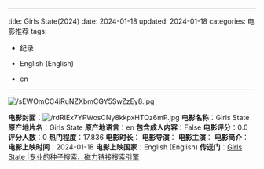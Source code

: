 
---
title: Girls State(2024)
date: 2024-01-18
updated: 2024-01-18
categories: 电影推荐
tags:

- 纪录

- English (English)
- en
---

<img src="https://image.tmdb.org/t/p/original/sEWOmCC4iRuNZXbmCGY5SwZzEy8.jpg" alt="/sEWOmCC4iRuNZXbmCGY5SwZzEy8.jpg" title="/sEWOmCC4iRuNZXbmCGY5SwZzEy8.jpg">

**电影封面**：<img src="https://image.tmdb.org/t/p/w200/rdRIEx7YPWosCNy8kkpxHTQz6mP.jpg" alt="/rdRIEx7YPWosCNy8kkpxHTQz6mP.jpg" title="/rdRIEx7YPWosCNy8kkpxHTQz6mP.jpg">
**电影名称**：Girls State
**原产地片名**：Girls State
**原产地语言**：en
**包含成人内容**：False
**电影评分**：0.0
**评分人数**：0
**热门程度**：17.836
**电影时长**：
**电影导演**：
**电影主演**：
**电影简介**：
**电影上映时间**：2024-01-18
**电影上映国家**：English (English)
**传送门**：[Girls State |专业的种子搜索、磁力链接搜索引擎](https://movie.amd794.com:2083/?search=Girls%20State&ordering=&mode=match_phrase&page_size=10&page=1)

